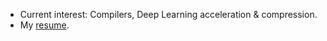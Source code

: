- Current interest: Compilers, Deep Learning acceleration & compression.
- My [resume](https://drive.google.com/file/d/1h52BCqbFkKFgMzecP1w3rCHQel7VaU71/view?usp=sharing).
